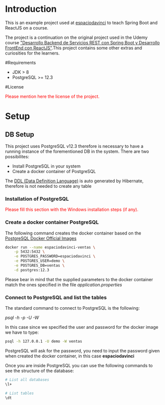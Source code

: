 # Introduction

This is an example project used at [espaciodavinci](https://espaciodavinci.es/) to teach
Spring Boot and ReactJS on a course.

The project is a continuation on the original project used in the Udemy course ["Desarrollo Backend de Servicios REST con Spring Boot y Desarrollo FrontEnd con ReactJS"](https://www.udemy.com/course/iniciate-como-full-stack-developer-con-spring-boot-y-react).This project contains some other extras and curiosities for the learners.

#Requirements
- JDK > 8
- PostgreSQL >= 12.3

#License

<span style="color:red">Please mention here the license of the project.</span>

# Setup


## DB Setup

This project uses PostgreSQL v12.3 therefore is necessary to have a running instance
of the forementioned DB in the system. There are two possibilites:
- Install PostgreSQL in your system
- Create a docker container of PostgreSQL

The [DDL (Data Definition Language)](https://en.wikipedia.org/wiki/Data_definition_language) is auto generated by Hibernate, therefore is not needed to create any table 

### Installation of PostgreSQL

<span style="color:red">Please fill this section with the Windows installation steps (if any).</span>

### Create a docker container PostgreSQL

The following command creates the docker container based on the [PostgreSQL Docker Official Images](https://hub.docker.com/_/postgres)

``` bash
docker run --name espaciodavinci-ventas \
    -p 5432:5432 \
	-e POSTGRES_PASSWORD=espaciodavinci \
	-e POSTGRES_USER=demo \
	-e POSTGRES_DB=ventas \
	-d postgres:12.3
```

Please bear in mind that the supplied parameters to the docker container match the ones specified in the file _application.properties_


### Connect to PostgreSQL and list the tables

The standard command to connect to PostgreSQL is the following:
 
 _psql -h <host> -p <port> -U <username> -W <password> <database>_

In this case since we specified the user and password for the docker image we have to type:

``` bash
psql -h 127.0.0.1 -U demo -W ventas
```

PostgreSQL will ask for the password, you need to input the password given when created the docker container, in this case  __espaciodavinci__

Once you are inside PostgreSQL you can use the following commands to see the structure of
the database:

``` bash
# List all databases
\l+

# List tables
\dt
```





